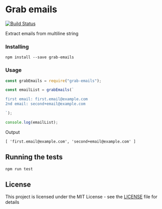 # Grab emails

[![Build Status](https://travis-ci.org/alermant/grab-emails.svg?branch=master)](https://travis-ci.org/alermant/grab-emails)

Extract emails from multiline string

### Installing

```
npm install --save grab-emails
```

### Usage

```javascript
const grabEmails = require("grab-emails");

const emailList = grabEmails(`

first email: first.email@example.com
2nd email: second+email@example.com

`);

console.log(emailList);
```

Output

```
[ 'first.email@example.com', 'second+email@example.com' ]
```

## Running the tests

```
npm run test
```

## License

This project is licensed under the MIT License - see the [LICENSE](LICENSE) file for details
